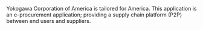 Yokogawa Corporation of America is tailored for America.
This application is an e-procurement application; providing a supply chain platform (P2P) between end users and suppliers.